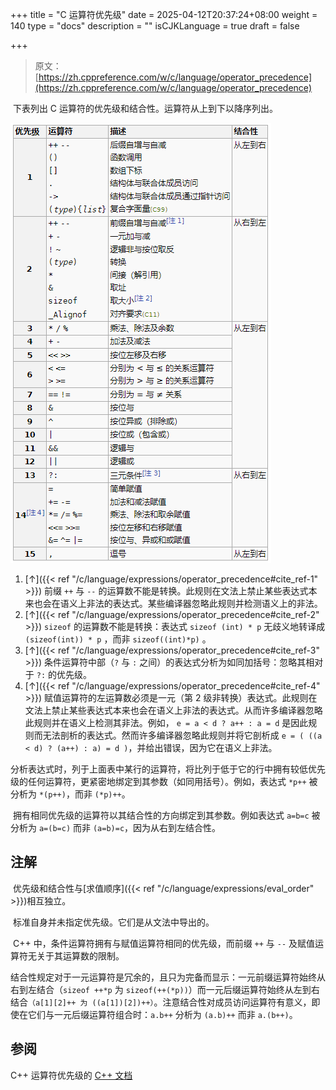 +++
title = "C 运算符优先级"
date = 2025-04-12T20:37:24+08:00
weight = 140
type = "docs"
description = ""
isCJKLanguage = true
draft = false

+++

> 原文：[https://zh.cppreference.com/w/c/language/operator_precedence](https://zh.cppreference.com/w/c/language/operator_precedence)

​	下表列出 C 运算符的优先级和结合性。运算符从上到下以降序列出。

![image-20250412203952030](operator_precedence_img/image-20250412203952030.png)

1. [↑]({{< ref "/c/language/expressions/operator_precedence#cite_ref-1" >}}) 前缀 `++` 与 `--` 的运算数不能是转换。此规则在文法上禁止某些表达式本来也会在语义上非法的表达式。某些编译器忽略此规则并检测语义上的非法。
2. [↑]({{< ref "/c/language/expressions/operator_precedence#cite_ref-2" >}}) `sizeof` 的运算数不能是转换：表达式 `sizeof (int) * p` 无歧义地转译成 `(sizeof(int)) * p` ，而非 `sizeof((int)*p)` 。
3. [↑]({{< ref "/c/language/expressions/operator_precedence#cite_ref-3" >}}) 条件运算符中部（`?` 与 `:` 之间）的表达式分析为如同加括号：忽略其相对于 `?:` 的优先级。
4. [↑]({{< ref "/c/language/expressions/operator_precedence#cite_ref-4" >}}) 赋值运算符的左运算数必须是一元（第 2 级非转换）表达式。此规则在文法上禁止某些表达式本来也会在语义上非法的表达式。从而许多编译器忽略此规则并在语义上检测其非法。例如， `e = a < d ? a++ : a = d` 是因此规则而无法剖析的表达式。然而许多编译器忽略此规则并将它剖析成 `e = ( ((a < d) ? (a++) : a) = d )`，并给出错误，因为它在语义上非法。

​	分析表达式时，列于上面表中某行的运算符，将比列于低于它的行中拥有较低优先级的任何运算符，更紧密地绑定到其参数（如同用括号）。例如，表达式 `*p++` 被分析为 `*(p++)`，而非 `(*p)++`。

​	拥有相同优先级的运算符以其结合性的方向绑定到其参数。例如表达式 `a=b=c` 被分析为 `a=(b=c)` 而非 `(a=b)=c`，因为从右到左结合性。

## 注解

​	优先级和结合性与[求值顺序]({{< ref "/c/language/expressions/eval_order" >}})相互独立。

​	标准自身并未指定优先级。它们是从文法中导出的。

​	C++ 中，条件运算符拥有与赋值运算符相同的优先级，而前缀 `++` 与 `--` 及赋值运算符无关于其运算数的限制。

​	结合性规定对于一元运算符是冗余的，且只为完备而显示：一元前缀运算符始终从右到左结合（`sizeof ++*p` 为 `sizeof(++(*p))`）而一元后缀运算符始终从左到右结合`（a[1][2]++ 为 ((a[1])[2])++）`。注意结合性对成员访问运算符有意义，即使在它们与一元后缀运算符组合时：`a.b++` 分析为 `(a.b)++` 而非 `a.(b++)`。

## 参阅

C++ 运算符优先级的 [C++ 文档](https://zh.cppreference.com/w/cpp/language/operator_precedence)
